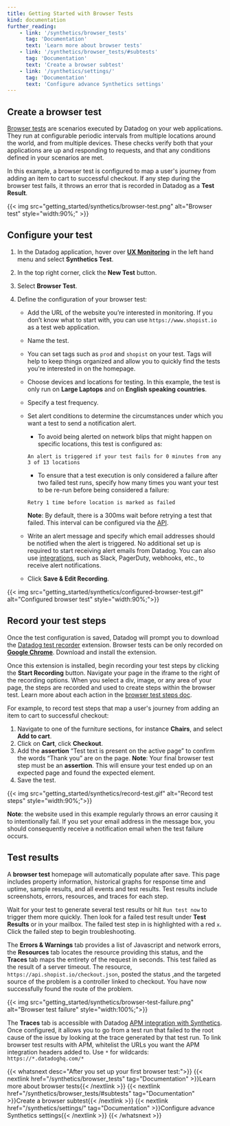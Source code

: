 ```yaml
---
title: Getting Started with Browser Tests
kind: documentation
further_reading:
    - link: '/synthetics/browser_tests'
      tag: 'Documentation'
      text: 'Learn more about browser tests'
    - link: '/synthetics/browser_tests/#subtests'
      tag: 'Documentation'
      text: 'Create a browser subtest'
    - link: '/synthetics/settings/'
      tag: 'Documentation'
      text: 'Configure advance Synthetics settings'
---
```


## Create a browser test

[Browser tests][1] are scenarios executed by Datadog on your web applications. They run at configurable periodic intervals from multiple locations around the world, and from multiple devices. These checks verify both that your applications are up and responding to requests, and that any conditions defined in your scenarios are met.

In this example, a browser test is configured to map a user's journey from adding an item to cart to successful checkout. If any step during the browser test fails, it throws an error that is recorded in Datadog as a **Test Result**.

{{< img src="getting_started/synthetics/browser-test.png" alt="Browser test"  style="width:90%;" >}}

## Configure your test

1. In the Datadog application, hover over **[UX Monitoring][2]** in the left hand menu and select **Synthetics Test**.
2. In the top right corner, click the **New Test** button.
3. Select **Browser Test**.
4. Define the configuration of your browser test:

    - Add the URL of the website you’re interested in monitoring. If you don’t know what to start with, you can use `https://www.shopist.io` as a test web application.
    - Name the test.
    - You can set tags such as `prod` and `shopist` on your test. Tags will help to keep things organized and allow you to quickly find the tests you're interested in on the homepage.
    - Choose devices and locations for testing. In this example, the test is only run on **Large Laptops** and on **English speaking countries**.
    - Specify a test frequency.
    - Set alert conditions to determine the circumstances under which you want a test to send a notification alert.

        - To avoid being alerted on network blips that might happen on specific locations, this test is configured as:

        ```text
        An alert is triggered if your test fails for 0 minutes from any 3 of 13 locations
        ```

        - To ensure that a test execution is only considered a failure after two failed test runs, specify how many times you want your test to be re-run before being considered a failure:

        ```text
        Retry 1 time before location is marked as failed
        ```

        **Note**: By default, there is a 300ms wait before retrying a test that failed. This interval can be configured via the [API][3].

    - Write an alert message and specify which email addresses should be notified when the alert is triggered. No additional set up is required to start receiving alert emails from Datadog. You can also use [integrations][4], such as Slack, PagerDuty, webhooks, etc., to receive alert notifications.
    - Click **Save & Edit Recording**.

{{< img src="getting_started/synthetics/configured-browser-test.gif" alt="Configured browser test"  style="width:90%;">}}

## Record your test steps

Once the test configuration is saved, Datadog will prompt you to download the [Datadog test recorder][5] extension. Browser tests can be only recorded on **[Google Chrome][6]**. Download and install the extension.

Once this extension is installed, begin recording your test steps by clicking the **Start Recording** button. Navigate your page in the iframe to the right of the recording options. When you select a div, image, or any area of your page, the steps are recorded and used to create steps within the browser test. Learn more about each action in the [browser test steps doc][7].

For example, to record test steps that map a user's journey from adding an item to cart to successful checkout:

1. Navigate to one of the furniture sections, for instance **Chairs**, and select **Add to cart**.
2. Click on **Cart**, click **Checkout**.
3. Add the **assertion** “Test text is present on the active page” to confirm the words “Thank you” are on the page.
   **Note**: Your final browser test step must be an **assertion**. This will ensure your test ended up on an expected page and found the expected element.
4. Save the test.

{{< img src="getting_started/synthetics/record-test.gif" alt="Record test steps"  style="width:90%;">}}

**Note**: the website used in this example regularly throws an error causing it to intentionally fail. If you set your email address in the message box, you should consequently receive a notification email when the test failure occurs.

## Test results

A **browser test** homepage will automatically populate after save. This page includes property information, historical graphs for response time and uptime, sample results, and all events and test results. Test results include screenshots, errors, resources, and traces for each step.

Wait for your test to generate several test results or hit `Run test now` to trigger them more quickly. Then look for a failed test result under **Test Results** or in your mailbox. The failed test step in is highlighted with a red `x`. Click the failed step to begin troubleshooting.

The **Errors & Warnings** tab provides a list of Javascript and network errors, the **Resources** tab locates the resource providing this status, and the **Traces** tab maps the entirety of the request in seconds. This test failed as the result of a server timeout. The resource, `https://api.shopist.io/checkout.json`, posted the status ,and the targeted source of the problem is a controller linked to checkout. You have now successfully found the route of the problem.

{{< img src="getting_started/synthetics/browser-test-failure.png" alt="Browser test failure"  style="width:100%;">}}

The **Traces** tab is accessible with Datadog [APM integration with Synthetics][8]. Once configured, it allows you to go from a test run that failed to the root cause of the issue by looking at the trace generated by that test run. To link browser test results with APM, whitelist the URLs you want the APM integration headers added to. Use `*` for wildcards: `https://*.datadoghq.com/*`

{{< whatsnext desc="After you set up your first browser test:">}}
{{< nextlink href="/synthetics/browser_tests" tag="Documentation" >}}Learn more about browser tests{{< /nextlink >}}
{{< nextlink href="/synthetics/browser_tests/#subtests" tag="Documentation" >}}Create a browser subtest{{< /nextlink >}}
{{< nextlink href="/synthetics/settings/" tag="Documentation" >}}Configure advance Synthetics settings{{< /nextlink >}}
{{< /whatsnext >}}

[1]: /synthetics/browser_tests/
[2]: https://app.datadoghq.com/synthetics/list
[3]: /api/v1/synthetics/#create-or-clone-a-test
[4]: /integrations/
[5]: https://chrome.google.com/webstore/detail/datadog-test-recorder/kkbncfpddhdmkfmalecgnphegacgejoa
[6]: https://www.google.com/chrome/
[7]: /synthetics/browser_tests/#actions
[8]: /synthetics/apm/
